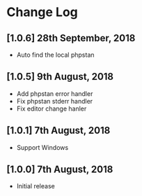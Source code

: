 # Change Log

## [1.0.6] 28th September, 2018
- Auto find the local phpstan

## [1.0.5] 9th August, 2018
- Add phpstan error handler
- Fix phpstan stderr handler
- Fix editor change hanler

## [1.0.1] 7th August, 2018
- Support Windows

## [1.0.0] 7th August, 2018
- Initial release